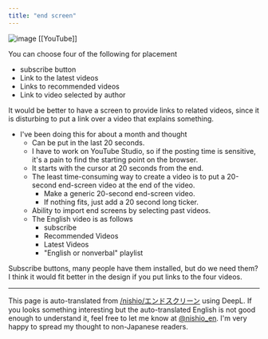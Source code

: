 ```yaml
---
title: "end screen"
---
```


![image](https://gyazo.com/dbee42a0e9ff57b0f4a23bfb84835477/thumb/1000)
[[YouTube]]

You can choose four of the following for placement
- subscribe button
- Link to the latest videos
- Links to recommended videos
- Link to video selected by author

It would be better to have a screen to provide links to related videos, since it is disturbing to put a link over a video that explains something.

- I've been doing this for about a month and thought
    - Can be put in the last 20 seconds.
    - I have to work on YouTube Studio, so if the posting time is sensitive, it's a pain to find the starting point on the browser.
    - It starts with the cursor at 20 seconds from the end.
    - The least time-consuming way to create a video is to put a 20-second end-screen video at the end of the video.
        - Make a generic 20-second end-screen video.
        - If nothing fits, just add a 20 second long ticker.
    - Ability to import end screens by selecting past videos.
    - The English video is as follows
        - subscribe
        - Recommended Videos
        - Latest Videos
        - "English or nonverbal" playlist


Subscribe buttons, many people have them installed, but do we need them?
I think it would fit better in the design if you put links to the four videos.

---
This page is auto-translated from [/nishio/エンドスクリーン](https://scrapbox.io/nishio/エンドスクリーン) using DeepL. If you looks something interesting but the auto-translated English is not good enough to understand it, feel free to let me know at [@nishio_en](https://twitter.com/nishio_en). I'm very happy to spread my thought to non-Japanese readers.